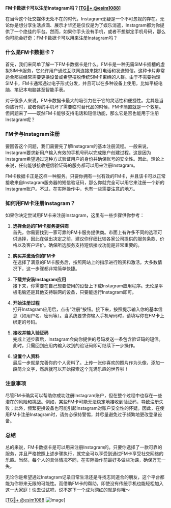 **FM卡数据卡可以注册Instagram吗？[[TG💪+ @esim1088](https://t.me/s/esim1088)]**

在当今这个社交媒体无处不在的时代，Instagram无疑是一个不可忽视的存在。无论你是想分享生活点滴、展示才华还是仅仅是为了娱乐消遣，Instagram都为你提供了一个绝佳的平台。然而，如果你手头没有手机，或者不想绑定手机号码，那么你可能会好奇：FM卡数据卡可以用来注册Instagram吗？

### 什么是FM卡数据卡？

首先，我们来简单了解一下FM卡数据卡是什么。FM卡是一种无需SIM卡插槽的虚拟SIM卡服务，它允许用户通过互联网连接来拨打电话和发送短信。这种卡片非常适合那些经常需要更换设备或希望摆脱传统SIM卡束缚的人群。由于不需要物理SIM卡，FM卡通常通过电子形式分发，并且可以在多种设备上使用，比如平板电脑、笔记本电脑甚至智能手表。

对于很多人来说，FM卡数据卡最大的吸引力在于它的灵活性和便捷性。尤其是当你旅行时，或者你的手机坏了需要临时替代品的时候，FM卡简直就是一个救星。但问题来了——既然FM卡能够支持电话和短信功能，那么它是否也能用于注册Instagram呢？

### FM卡与Instagram注册

要回答这个问题，我们需要先了解Instagram的基本注册流程。一般来说，Instagram要求新用户输入有效的手机号码以完成账户创建过程。这是因为Instagram希望通过这种方式验证用户的身份并确保账号的安全性。因此，理论上来说，任何能够接收短信验证码的服务都可以用来注册Instagram。

FM卡数据卡正是这样一种服务。只要你拥有一张有效的FM卡，并且该卡可以正常接收来自Instagram服务器的短信验证码，那么你就完全可以用它来注册一个新的Instagram账户。不过，在实际操作中，也有一些需要注意的地方。

### 如何用FM卡注册Instagram？

如果你决定尝试用FM卡来注册Instagram，这里有一些步骤供你参考：

1. **选择合适的FM卡服务提供商**  
   首先，你需要找到一家可靠的FM卡服务提供商。市面上有许多不同的选项可供选择，因此在做出决定之前，建议你仔细比较各家公司提供的服务条款、价格以及客户评价。确保所选服务支持短信接收功能是非常重要的。

2. **购买并激活你的FM卡**  
   在选择了满意的FM卡服务后，按照网站上的指示进行购买和激活。大多数情况下，这一步骤都非常简单快捷。

3. **下载并安装Instagram应用**  
   接下来，你需要在自己想要使用的设备上下载Instagram应用程序。无论是平板电脑还是其他支持联网的设备，只要能运行Instagram即可。

4. **开始注册过程**  
   打开Instagram应用后，点击“注册”按钮。接下来，按照提示输入你的基本信息（如用户名、密码等）。当系统要求你输入手机号码时，请填写你在FM卡上绑定的号码。

5. **接收并输入验证码**  
   完成上述步骤后，Instagram会向你提供的号码发送一条包含验证码的短信。此时，只需回到应用内输入收到的验证码即可继续下一步操作。

6. **设置个人资料**  
   最后一步就是完善你的个人资料了。上传一张你喜欢的照片作为头像，添加一段简介文字，然后就可以开始探索这个充满乐趣的世界啦！

### 注意事项

尽管FM卡确实可以帮助你成功注册Instagram账户，但在整个过程中也存在一些潜在的风险和挑战。例如，某些FM卡可能无法稳定地接收到验证码，导致注册失败；此外，频繁更换设备也可能引起Instagram对账户安全性的怀疑。因此，在使用FM卡注册Instagram时，请务必保持警惕，并尽量避免过于频繁地更改登录设备。

### 总结

总的来说，FM卡数据卡是可以用来注册Instagram的。只要你选择了一款可靠的服务，并且严格按照上述步骤执行，就完全可以享受到通过FM卡享受社交网络的乐趣。当然，每个人的具体情况不同，在实际操作前最好多做些功课，确保万无一失。

无论你是希望通过Instagram记录日常生活还是寻找志同道合的朋友，这个平台都能为你带来无限的可能性。而借助FM卡的帮助，即使没有传统手机也能轻松加入这一大家庭！快去试试吧，说不定下一个成为网红的就是你哦～

[[TG💪+ @esim1088](https://t.me/s/esim1088) ![Image](https://i.postimg.cc/4NQfJmqS/Snipaste-2025-05-13-00-14-12.png)]